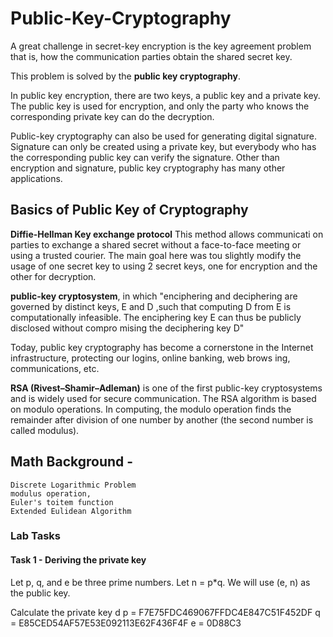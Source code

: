 # Public-Key-Cryptography
A great challenge in secret-key encryption is the key agreement problem that is, how the communication parties obtain the shared secret key.

This problem is solved by the **public key cryptography**.

In public key encryption, there are two keys, a public key and a private key. The public key is used for encryption, and only the party who knows the corresponding private key can do the decryption.

Public-key cryptography can also be used for generating digital signature. Signature can only be created using a private key, but everybody who has the corresponding public key can verify the signature. Other than 
encryption and signature, public key cryptography has many other
applications.

## Basics of Public Key of Cryptography
**Diffie-Hellman Key exchange protocol**
This method allows communicati on parties to exchange a
shared secret without a face-to-face meeting or using a trusted courier.
The main goal here was tou slightly modify the usage of one secret key to using 2 secret keys, one for encryption and the other for decryption.

**public-key cryptosystem**, in which 
    "enciphering and deciphering are governed by distinct keys,
    E and D ,such that computing D from E is computationally infeasible. The 
    enciphering key E can thus be publicly disclosed without compro mising the deciphering key D"

Today, public key cryptography has become a cornerstone in the Internet infrastructure, protecting our logins, online banking, web
brows ing, communications, etc.

**RSA (Rivest–Shamir–Adleman)** is one of the first public-key cryptosystems and is widely used for secure communication.
    The RSA algorithm is based on modulo operations.
    In computing, the modulo operation finds
    the remainder after division of one number by another (the second number is called modulus).

## Math Background - 
    Discrete Logarithmic Problem
    modulus operation, 
    Euler's toitem function
    Extended Eulidean Algorithm

### Lab Tasks

#### Task 1 - Deriving the private key
Let p, q, and e be three prime numbers. 
Let n = p*q. We will use (e, n) as the public key.

Calculate the private key d
    p = F7E75FDC469067FFDC4E847C51F452DF
    q = E85CED54AF57E53E092113E62F436F4F
    e = 0D88C3
